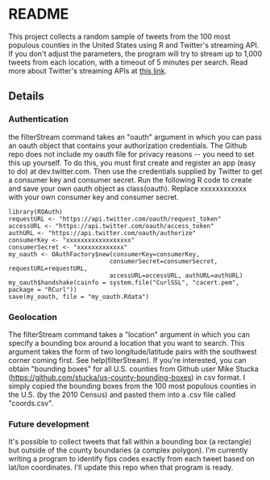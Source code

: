 # README
This project collects a random sample of tweets from the 100 most populous counties in the United States using R and Twitter's streaming API. If you don't adjust the parameters, the program will try to stream up to 1,000 tweets from each location, with a timeout of 5 minutes per search. Read more about Twitter's streaming APIs at [this link](https://dev.twitter.com/streaming/overview).


## Details

### Authentication
the filterStream command takes an "oauth" argument in which you can pass an oauth object that contains your authorization credentials. The Github repo does not include my oauth file for privacy reasons -- you need to set this up yourself. To do this, you must first create and register an app (easy to do) at dev.twitter.com. Then use the credentials supplied by Twitter to get a consumer key and consumer secret. Run the following R code to create and save your own oauth object as class(oauth). Replace xxxxxxxxxxxx with your own consumer key and consumer secret.

```
library(ROAuth)
requestURL <- "https://api.twitter.com/oauth/request_token"
accessURL <- "https://api.twitter.com/oauth/access_token"
authURL <- "https://api.twitter.com/oauth/authorize"
consumerKey <- "xxxxxxxxxxxxxxxxxx"
consumerSecret <- "xxxxxxxxxxxxx"
my_oauth <- OAuthFactory$new(consumerKey=consumerKey,
                            consumerSecret=consumerSecret, requestURL=requestURL,
                            accessURL=accessURL, authURL=authURL)
my_oauth$handshake(cainfo = system.file("CurlSSL", "cacert.pem", package = "RCurl"))
save(my_oauth, file = "my_oauth.Rdata")
```

### Geolocation
The filterStream command takes a "location" argument in which you can specify a bounding box around a location that you want to search. This argument takes the form of two longitude/latitude pairs with the southwest corner coming first. See help(filterStream). If you're interested, you can obtain "bounding boxes" for all U.S. counties from Github user Mike Stucka (https://github.com/stucka/us-county-bounding-boxes) in csv format. I simply copied the bounding boxes from the 100 most populous counties in the U.S. (by the 2010 Census) and pasted them into a .csv file called "coords.csv".


### Future development
It's possible to collect tweets that fall within a bounding box (a rectangle) but outside of the county boundaries (a complex polygon). I'm currently writing a program to identify fips codes exactly from each tweet based on lat/lon coordinates. I'll update this repo when that program is ready.
